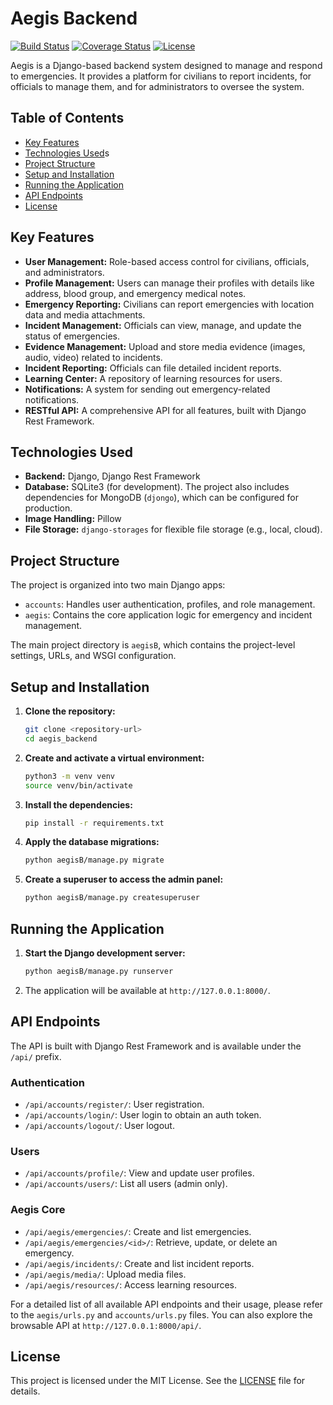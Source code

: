 # Aegis Backend

[![Build Status](https://img.shields.io/travis/com/your-username/aegis_backend.svg?style=flat-square)](https://travis-ci.com/your-username/aegis_backend)
[![Coverage Status](https://img.shields.io/coveralls/github/your-username/aegis_backend.svg?style=flat-square)](https://coveralls.io/github/your-username/aegis_backend?branch=main)
[![License](https://img.shields.io/github/license/your-username/aegis_backend.svg?style=flat-square)](LICENSE)

Aegis is a Django-based backend system designed to manage and respond to emergencies. It provides a platform for civilians to report incidents, for officials to manage them, and for administrators to oversee the system.

## Table of Contents

- [Key Features](#key-features)
- [Technologies Used](#technologies-used)s
- [Project Structure](#project-structure)
- [Setup and Installation](#setup-and-installation)
- [Running the Application](#running-the-application)
- [API Endpoints](#api-endpoints)
- [License](#license)

## Key Features

- **User Management:** Role-based access control for civilians, officials, and administrators.
- **Profile Management:** Users can manage their profiles with details like address, blood group, and emergency medical notes.
- **Emergency Reporting:** Civilians can report emergencies with location data and media attachments.
- **Incident Management:** Officials can view, manage, and update the status of emergencies.
- **Evidence Management:** Upload and store media evidence (images, audio, video) related to incidents.
- **Incident Reporting:** Officials can file detailed incident reports.
- **Learning Center:** A repository of learning resources for users.
- **Notifications:** A system for sending out emergency-related notifications.
- **RESTful API:** A comprehensive API for all features, built with Django Rest Framework.

## Technologies Used

- **Backend:** Django, Django Rest Framework
- **Database:** SQLite3 (for development). The project also includes dependencies for MongoDB (`djongo`), which can be configured for production.
- **Image Handling:** Pillow
- **File Storage:** `django-storages` for flexible file storage (e.g., local, cloud).

## Project Structure

The project is organized into two main Django apps:

- `accounts`: Handles user authentication, profiles, and role management.
- `aegis`: Contains the core application logic for emergency and incident management.

The main project directory is `aegisB`, which contains the project-level settings, URLs, and WSGI configuration.

## Setup and Installation

1.  **Clone the repository:**
    ```bash
    git clone <repository-url>
    cd aegis_backend
    ```

2.  **Create and activate a virtual environment:**
    ```bash
    python3 -m venv venv
    source venv/bin/activate
    ```

3.  **Install the dependencies:**
    ```bash
    pip install -r requirements.txt
    ```

4.  **Apply the database migrations:**
    ```bash
    python aegisB/manage.py migrate
    ```

5.  **Create a superuser to access the admin panel:**
    ```bash
    python aegisB/manage.py createsuperuser
    ```

## Running the Application

1.  **Start the Django development server:**
    ```bash
    python aegisB/manage.py runserver
    ```

2.  The application will be available at `http://127.0.0.1:8000/`.

## API Endpoints

The API is built with Django Rest Framework and is available under the `/api/` prefix.

### Authentication

-   `/api/accounts/register/`: User registration.
-   `/api/accounts/login/`: User login to obtain an auth token.
-   `/api/accounts/logout/`: User logout.

### Users

-   `/api/accounts/profile/`: View and update user profiles.
-   `/api/accounts/users/`: List all users (admin only).

### Aegis Core

-   `/api/aegis/emergencies/`: Create and list emergencies.
-   `/api/aegis/emergencies/<id>/`: Retrieve, update, or delete an emergency.
-   `/api/aegis/incidents/`: Create and list incident reports.
-   `/api/aegis/media/`: Upload media files.
-   `/api/aegis/resources/`: Access learning resources.

For a detailed list of all available API endpoints and their usage, please refer to the `aegis/urls.py` and `accounts/urls.py` files. You can also explore the browsable API at `http://127.0.0.1:8000/api/`.

## License

This project is licensed under the MIT License. See the [LICENSE](LICENSE) file for details.